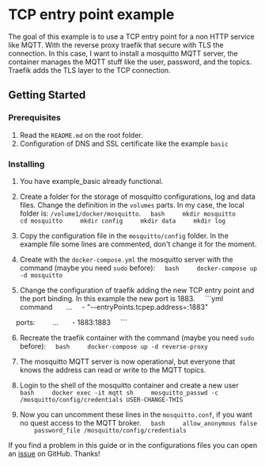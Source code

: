 # TCP entry point example
The goal of this example is to use a TCP entry point for a non HTTP service like MQTT.
With the reverse proxy traefik that secure with TLS the connection. In this case, I want to install a mosquitto MQTT server, the container manages the MQTT stuff like the user, password, and the topics. Traefik adds the TLS layer to the TCP connection.

## Getting Started
### Prerequisites
1. Read the `README.md` on the root folder.
2. Configuration of DNS and SSL certificate like the example `basic`

### Installing
1. You have example_basic already functional.

2. Create a folder for the storage of mosquitto configurations, log and data files. Change the definition in the `volumes` parts. In my case, the local folder is: `/volume1/docker/mosquitto`.
    ```bash
    mkdir mosquitto
    cd mosquitto
    mkdir config
    mkdir data
    mkdir log
    ```

3. Copy the configuration file in the `mosquitto/config` folder. In the example file some lines are commented, don't change it for the moment.

4. Create with the `docker-compose.yml` the mosquitto server with the command (maybe you need `sudo` before):
    ```bash
    docker-compose up -d mosquitto
    ```

5. Change the configuration of traefik adding the new TCP entry point and the port binding. In this example the new port is 1883.
    ```yml
    command
      ...
    - "--entryPoints.tcpep.address=:1883"

    ports:
        ...
      - 1883:1883
    ```

6. Recreate the traefik container with the command (maybe you need `sudo` before):
    ```bash
    docker-compose up -d reverse-proxy
    ```

7. The mosquitto MQTT server is now operational, but everyone that knows the address can read or write to the MQTT topics.

8. Login to the shell of the mosquitto container and create a new user
    ```bash
    docker exec -it mqtt sh
    mosquitto_passwd -c /mosquitto/config/credentials USER-CHANGE-THIS
    ```

9. Now you can uncomment these lines in the `mosquitto.conf`, if you want no quest access to the MQTT broker.
    ```bash
    allow_anonymous false
    password_file /mosquitto/config/credentials
    ```

If you find a problem in this guide or in the configurations files you can open an [issue](https://github.com/frigi83/traefik-examples/issues) on GitHub. Thanks!

